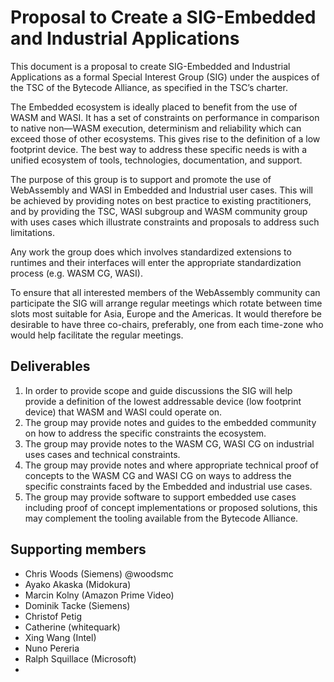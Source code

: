 # Proposal to Create a SIG-Embedded and Industrial Applications

This document is a proposal to create SIG-Embedded and Industrial Applications as a formal Special Interest Group (SIG) under the auspices of the TSC of the Bytecode Alliance, as specified in the TSC’s charter. 

The Embedded ecosystem is ideally placed to benefit from the use of WASM and WASI. It has a set of constraints on performance in comparison to native non—WASM execution, determinism and reliability which can exceed those of other ecosystems. This gives rise to the definition of a low footprint device. The best way to address these specific needs is with a unified ecosystem of tools, technologies, documentation, and support. 

The purpose of this group is to support and promote the use of WebAssembly and WASI in Embedded and Industrial user cases. This will be achieved by providing notes on best practice to existing practitioners, and by providing the TSC, WASI subgroup and WASM community group with uses cases which illustrate constraints and proposals to address such limitations.

Any work the group does which involves standardized extensions to runtimes and their interfaces will enter the appropriate standardization process (e.g. WASM CG, WASI).

To ensure that all interested members of the WebAssembly community can participate the SIG will arrange regular meetings which rotate between time slots most suitable for Asia, Europe and the Americas. It would therefore be desirable to have three co-chairs, preferably, one from each time-zone who would help facilitate the regular meetings.

## Deliverables

1. In order to provide scope and guide discussions the SIG will help provide a definition of the lowest addressable device (low footprint device) that WASM and WASI could operate on.
2. The group may provide notes and guides to the embedded community on how to address the specific constraints the ecosystem.
3. The group may provide notes to the WASM CG, WASI CG on industrial uses cases and technical constraints.
4. The group may provide notes and where appropriate technical proof of concepts to the WASM CG and WASI CG on ways to address the specific constraints faced by the Embedded and industrial use cases.
5. The group may provide software to support embedded use cases including proof of concept implementations or proposed solutions, this may complement the tooling available from the Bytecode Alliance.

## Supporting members

* Chris Woods (Siemens) @woodsmc
* Ayako Akaska (Midokura)
* Marcin Kolny (Amazon Prime Video)
* Dominik Tacke (Siemens)
* Christof Petig
* Catherine (whitequark)
* Xing Wang (Intel)
* Nuno Pereria
* Ralph Squillace (Microsoft)
* 

